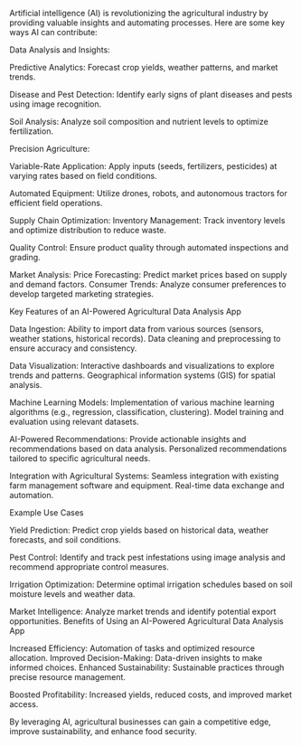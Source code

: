 Artificial intelligence (AI) is revolutionizing the agricultural industry by providing valuable insights and automating processes. Here are some key ways AI can contribute:

Data Analysis and Insights:

Predictive Analytics: Forecast crop yields, weather patterns, and market trends.

Disease and Pest Detection: Identify early signs of plant diseases and pests using image recognition.

Soil Analysis: Analyze soil composition and nutrient levels to optimize fertilization.

Precision Agriculture:

Variable-Rate Application: Apply inputs (seeds, fertilizers, pesticides) at varying rates based on field conditions.

Automated Equipment: Utilize drones, robots, and autonomous tractors for efficient field operations.


Supply Chain Optimization:
Inventory Management: Track inventory levels and optimize distribution to reduce waste.

Quality Control: Ensure product quality through automated inspections and grading.


Market Analysis:
Price Forecasting: Predict market prices based on supply and demand factors.
Consumer Trends: Analyze consumer preferences to develop targeted marketing strategies.


Key Features of an AI-Powered Agricultural Data Analysis App

Data Ingestion:
Ability to import data from various sources (sensors, weather stations, historical records). Data cleaning and preprocessing to ensure accuracy and consistency.


Data Visualization: Interactive dashboards and visualizations to explore trends and patterns. Geographical information systems (GIS) for spatial analysis.


Machine Learning Models: Implementation of various machine learning algorithms (e.g., regression, classification, clustering). Model training and evaluation using relevant datasets.


AI-Powered Recommendations: Provide actionable insights and recommendations based on data analysis. Personalized recommendations tailored to specific agricultural needs.


Integration with Agricultural Systems: Seamless integration with existing farm management software and equipment.  Real-time data exchange and automation.

Example Use Cases

Yield Prediction: Predict crop yields based on historical data, weather forecasts, and soil conditions.

Pest Control: Identify and track pest infestations using image analysis and recommend appropriate control measures.

Irrigation Optimization: Determine optimal irrigation schedules based on soil moisture levels and weather data.

Market Intelligence: Analyze market trends and identify potential export opportunities. Benefits of Using an AI-Powered Agricultural Data Analysis App

Increased Efficiency: Automation of tasks and optimized resource allocation.
Improved Decision-Making: Data-driven insights to make informed choices.
Enhanced Sustainability: Sustainable practices through precise resource management.

Boosted Profitability: Increased yields, reduced costs, and improved market access.

By leveraging AI, agricultural businesses can gain a competitive edge, improve sustainability, and enhance food security.